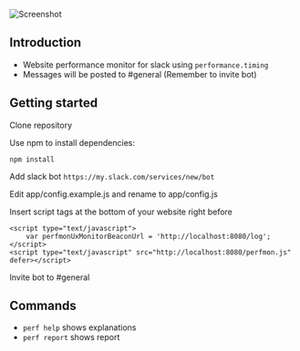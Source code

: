 ![Screenshot](https://raw.githubusercontent.com/jacted/perf-mon/master/example/screenshot1.png)

## Introduction

- Website performance monitor for slack using ```performance.timing```
- Messages will be posted to #general (Remember to invite bot)

## Getting started

Clone repository

Use npm to install dependencies:

```
npm install
```
Add slack bot ```https://my.slack.com/services/new/bot```

Edit app/config.example.js and rename to app/config.js

Insert script tags at the bottom of your website right before </body>

```
<script type="text/javascript">
	var perfmonUxMonitorBeaconUrl = 'http://localhost:8080/log';
</script>
<script type="text/javascript" src="http://localhost:8080/perfmon.js" defer></script>
```
Invite bot to #general

## Commands
- ```perf help``` shows explanations
- ```perf report``` shows report
